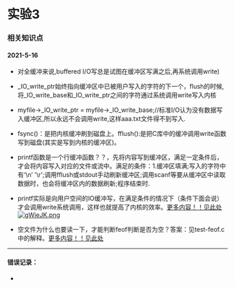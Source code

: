# 实验3

### 相关知识点

#### 2021-5-16

- 对全缓冲来说,buffered I/O写总是试图在缓冲区写满之后,再系统调用write)
- _IO_write_ptr始终指向缓冲区中已被用户写入的字符的下一个，flush的时候,将_IO_write_base和_IO_write_ptr之间的字符通过系统调用write写入内核
- myfile->_IO_write_ptr = myfile->_IO_write_base;//标准I/O认为没有数据写入缓冲区,所以永远不会调用write,这样aaa.txt文件得不到写入.

- fsync()：是把内核缓冲刷到磁盘上。fflush():是把C库中的缓冲调用write函数写到磁盘(其实是写到内核的缓冲区)。

- printf函数是一个行缓冲函数？？，先将内容写到缓冲区，满足一定条件后，才会将内容写入对应的文件或流中。满足的条件：1.缓冲区填满;写入的字符中有‘\n’ '\r';调用fflush或stdout手动刷新缓冲区;调用scanf等要从缓冲区中读取数据时，也会将缓冲区内的数据刷新;程序结束时.

- printf实际是向用户空间的IO缓冲写，在满足条件的情况下（条件下面会说）才会调用write系统调用，这样也就提高了内核的效率。[更多内容！！见此处]
[![gWieJK.png](https://z3.ax1x.com/2021/05/17/gWieJK.png)](https://imgtu.com/i/gWieJK)

- 空文件为什么也要读一下，才能判断feof判断是否为空？答案：见test-feof.c中的解释。[更多内容！！见此处]

[更多内容！！见此处]:https://www.cnblogs.com/orlion/p/6258691.html

---

#### 错误记录：
- 


#### 